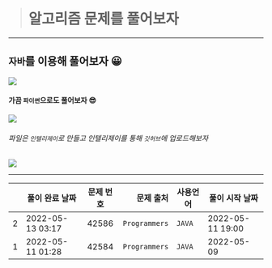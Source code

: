 ># 알고리즘 문제를 풀어보자

---
## `자바`를 이용해 풀어보자 :grinning:

<img src="https://img.shields.io/badge/java-007396?style=for-the-badge&logo=java&logoColor=white"/> 

#### 가끔 `파이썬`으로도 풀어보자 :sunglasses:

<img src="https://img.shields.io/badge/Python-3766AB?style=for-the-badge&logo=Python&logoColor=white"/>

###### 파일은 `인텔리제이`로 만들고 인텔리제이를 통해 `깃허브`에 업로드해보자

<img src="https://img.shields.io/badge/github-000000?style=for-the-badge&logo=github&logoColor=white">

---


|     | 풀이 완료 날짜         | 문제 번호 |         문제 출처 | 사용언어   | 풀이 시작 날짜         |
|-----|------------------|:-----:|--------------:|--------|------------------|
| 2   | 2022-05-13 03:17 | 42586 |  `Programmers` | `JAVA`  | 2022-05-11 19:00 |
| 1   | 2022-05-11 01:28 | 42584 | `Programmers` | `JAVA` | 2022-05-09       |